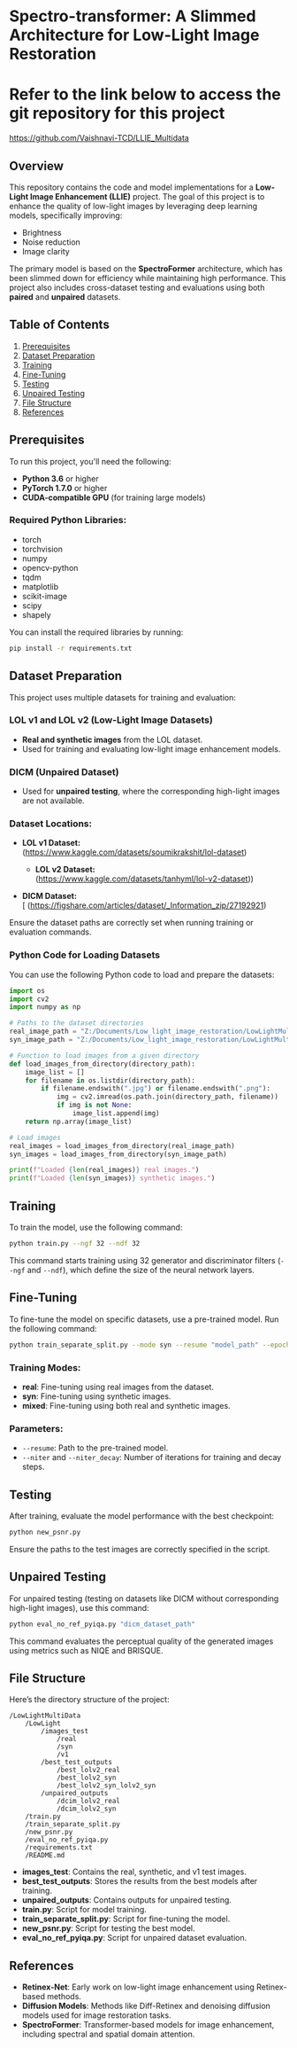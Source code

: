 
# Spectro-transformer: A Slimmed Architecture for Low-Light Image Restoration
# Refer to the link below to access the git repository for this project
https://github.com/Vaishnavi-TCD/LLIE_Multidata
## Overview

This repository contains the code and model implementations for a **Low-Light Image Enhancement (LLIE)** project. The goal of this project is to enhance the quality of low-light images by leveraging deep learning models, specifically improving:

- Brightness
- Noise reduction
- Image clarity

The primary model is based on the **SpectroFormer** architecture, which has been slimmed down for efficiency while maintaining high performance. This project also includes cross-dataset testing and evaluations using both **paired** and **unpaired** datasets.

## Table of Contents

1. [Prerequisites](#prerequisites)
2. [Dataset Preparation](#dataset-preparation)
3. [Training](#training)
4. [Fine-Tuning](#fine-tuning)
5. [Testing](#testing)
6. [Unpaired Testing](#unpaired-testing)
7. [File Structure](#file-structure)
8. [References](#references)

## Prerequisites

To run this project, you'll need the following:

- **Python 3.6** or higher
- **PyTorch 1.7.0** or higher
- **CUDA-compatible GPU** (for training large models)

### Required Python Libraries:

- torch
- torchvision
- numpy
- opencv-python
- tqdm
- matplotlib
- scikit-image
- scipy
- shapely

You can install the required libraries by running:

```bash
pip install -r requirements.txt
```

## Dataset Preparation

This project uses multiple datasets for training and evaluation:

### LOL v1 and LOL v2 (Low-Light Image Datasets)
- **Real and synthetic images** from the LOL dataset.
- Used for training and evaluating low-light image enhancement models.

### DICM (Unpaired Dataset)
- Used for **unpaired testing**, where the corresponding high-light images are not available.

### Dataset Locations:
- **LOL v1 Dataset:**  
  (https://www.kaggle.com/datasets/soumikrakshit/lol-dataset)
  

  - **LOL v2 Dataset:**  
  (https://www.kaggle.com/datasets/tanhyml/lol-v2-dataset))

- **DICM Dataset:**  
 [ (https://figshare.com/articles/dataset/_Information_zip/27192921)

Ensure the dataset paths are correctly set when running training or evaluation commands.

### Python Code for Loading Datasets

You can use the following Python code to load and prepare the datasets:

```python
import os
import cv2
import numpy as np

# Paths to the dataset directories
real_image_path = "Z:/Documents/Low_light_image_restoration/LowLightMultiData/LowLight/images_test/real"
syn_image_path = "Z:/Documents/Low_light_image_restoration/LowLightMultiData/LowLight/images_test/syn"

# Function to load images from a given directory
def load_images_from_directory(directory_path):
    image_list = []
    for filename in os.listdir(directory_path):
        if filename.endswith(".jpg") or filename.endswith(".png"):
            img = cv2.imread(os.path.join(directory_path, filename))
            if img is not None:
                image_list.append(img)
    return np.array(image_list)

# Load images
real_images = load_images_from_directory(real_image_path)
syn_images = load_images_from_directory(syn_image_path)

print(f"Loaded {len(real_images)} real images.")
print(f"Loaded {len(syn_images)} synthetic images.")
```

## Training

To train the model, use the following command:

```bash
python train.py --ngf 32 --ndf 32
```

This command starts training using 32 generator and discriminator filters (`--ngf` and `--ndf`), which define the size of the neural network layers.

## Fine-Tuning

To fine-tune the model on specific datasets, use a pre-trained model. Run the following command:

```bash
python train_separate_split.py --mode syn --resume "model_path" --epoch_count 0 --niter 100 --niter_decay 100 --cuda
```

### Training Modes:
- **real**: Fine-tuning using real images from the dataset.
- **syn**: Fine-tuning using synthetic images.
- **mixed**: Fine-tuning using both real and synthetic images.

### Parameters:
- `--resume`: Path to the pre-trained model.
- `--niter` and `--niter_decay`: Number of iterations for training and decay steps.

## Testing

After training, evaluate the model performance with the best checkpoint:

```bash
python new_psnr.py
```

Ensure the paths to the test images are correctly specified in the script.

## Unpaired Testing

For unpaired testing (testing on datasets like DICM without corresponding high-light images), use this command:

```bash
python eval_no_ref_pyiqa.py "dicm_dataset_path"
```

This command evaluates the perceptual quality of the generated images using metrics such as NIQE and BRISQUE.

## File Structure

Here’s the directory structure of the project:

```
/LowLightMultiData
    /LowLight
        /images_test
            /real
            /syn
            /v1
        /best_test_outputs
            /best_lolv2_real
            /best_lolv2_syn
            /best_lolv2_syn_lolv2_syn
        /unpaired_outputs
            /dcim_lolv2_real
            /dcim_lolv2_syn
    /train.py
    /train_separate_split.py
    /new_psnr.py
    /eval_no_ref_pyiqa.py
    /requirements.txt
    /README.md
```

- **images_test**: Contains the real, synthetic, and v1 test images.
- **best_test_outputs**: Stores the results from the best models after training.
- **unpaired_outputs**: Contains outputs for unpaired testing.
- **train.py**: Script for model training.
- **train_separate_split.py**: Script for fine-tuning the model.
- **new_psnr.py**: Script for testing the best model.
- **eval_no_ref_pyiqa.py**: Script for unpaired dataset evaluation.

## References

- **Retinex-Net**: Early work on low-light image enhancement using Retinex-based methods.
- **Diffusion Models**: Methods like Diff-Retinex and denoising diffusion models used for image restoration tasks.
- **SpectroFormer**: Transformer-based models for image enhancement, including spectral and spatial domain attention.
